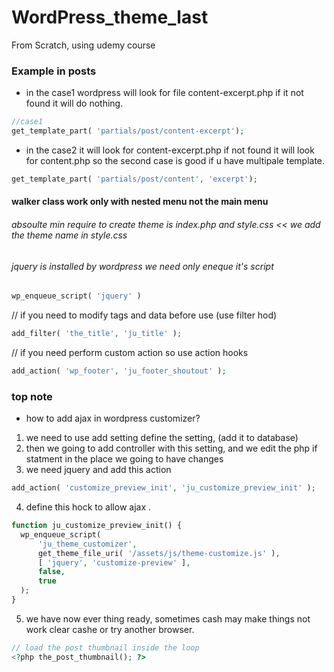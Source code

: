 # WordPress_theme_last
From Scratch, using udemy course


### Example in posts
*  in the case1 wordpress will look for file content-excerpt.php if it not found it will do nothing.
```php
//case1
get_template_part( 'partials/post/content-excerpt');
```
*  in the case2 it will look for content-excerpt.php if not found it will look for content.php so the second case is good if u have multipale template.
```php //case2
get_template_part( 'partials/post/content', 'excerpt');
```
#### walker class work only with nested menu not the main menu 
######  absoulte min require to create theme is index.php and style.css << we add the theme name in style.css
######  jquery is installed by wordpress we need only eneque it's script 
```php
wp_enqueue_script( 'jquery' )
```

// if you need to modify tags and data before use (use filter hod)
```php 
add_filter( 'the_title', 'ju_title' );
```
// if you need perform custom action so use  action hooks
```php
add_action( 'wp_footer', 'ju_footer_shoutout' );
```


### top note

* how to add ajax in wordpress customizer?

1. we need to use add setting define the setting, (add it to database)
2. then we going to add controller with this setting, and we edit the php if statment in the place we going to have changes
3. we need jquery and add this action 
```php
add_action( 'customize_preview_init', 'ju_customize_preview_init' );
```
4. define this hock to allow ajax .
```php
function ju_customize_preview_init() {
  wp_enqueue_script(
      'ju_theme_customizer',
      get_theme_file_uri( '/assets/js/theme-customize.js' ),
      [ 'jquery', 'customize-preview' ],
      false,
      true
  );
}

```
5.  we have now ever thing ready, sometimes cash may make things not work clear cashe or try another browser.


```php 
// load the post thumbnail inside the loop
<?php the_post_thumbnail(); ?>

```
